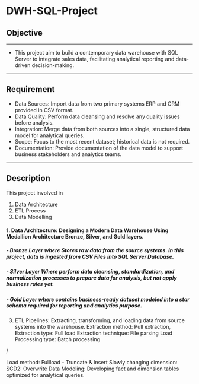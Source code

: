 # DWH-SQL-Project
## Objective
---
- This project aim to build a contemporary data warehouse with SQL Server to integrate sales data, facilitating analytical reporting and data-driven decision-making.
---
## Requirement
- Data Sources: Import data from two primary systems ERP and CRM provided in CSV format.
- Data Quality: Perform data cleansing and resolve any quality issues before analysis.
- Integration: Merge data from both sources into a single, structured data model for analytical queries.
- Scope: Focus to the most recent dataset; historical data is not required.
- Documentation: Provide documentation of the data model to support business stakeholders and analytics teams.
---
## Description
This project involved in
1. Data Architecture
2. ETL Process
3. Data Modelling


#### 1. Data Architecture: Designing a Modern Data Warehouse Using Medallion Architecture Bronze, Silver, and Gold layers.
##### - Bronze Layer where Stores raw data from the source systems. In this project, data is ingested from CSV Files into SQL Server Database.
##### - Silver Layer Where perform data cleansing, standardization, and normalization processes to prepare data for analysis, but not apply business rules yet.
##### - Gold Layer where contains business-ready dataset modeled into a star schema required for reporting and analytics purpose.

3. ETL Pipelines: Extracting, transforming, and loading data from source systems into the warehouse.
Extraction method: Pull extraction,
Extraction type: Full load
Extraction technique: File parsing
Load
Processing type: Batch processing

/

Load method: Fullload - Truncate & Insert 
Slowly changing dimension: SCD2: Overwrite
Data Modeling: Developing fact and dimension tables optimized for analytical queries.


